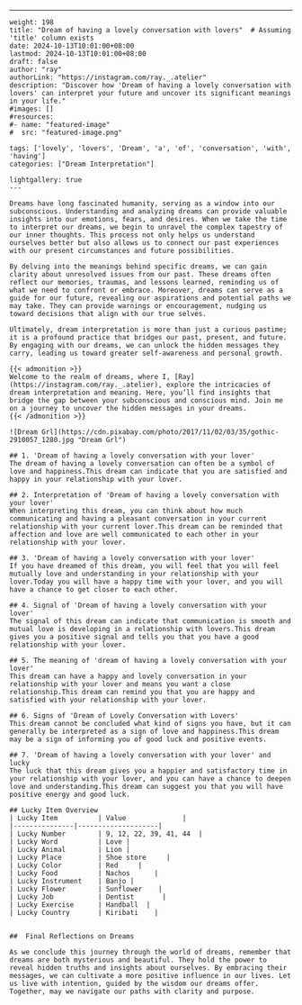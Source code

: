 ---
    weight: 198
    title: "Dream of having a lovely conversation with lovers"  # Assuming 'title' column exists
    date: 2024-10-13T10:01:00+08:00
    lastmod: 2024-10-13T10:01:00+08:00
    draft: false
    author: "ray"
    authorLink: "https://instagram.com/ray._.atelier"
    description: "Discover how 'Dream of having a lovely conversation with lovers' can interpret your future and uncover its significant meanings in your life."
    #images: []
    #resources:
    #- name: "featured-image"
    #  src: "featured-image.png"
    
    tags: ['lovely', 'lovers', 'Dream', 'a', 'of', 'conversation', 'with', 'having']
    categories: ["Dream Interpretation"]
    
    lightgallery: true
    ---
    
    Dreams have long fascinated humanity, serving as a window into our subconscious. Understanding and analyzing dreams can provide valuable insights into our emotions, fears, and desires. When we take the time to interpret our dreams, we begin to unravel the complex tapestry of our inner thoughts. This process not only helps us understand ourselves better but also allows us to connect our past experiences with our present circumstances and future possibilities.
    
    By delving into the meanings behind specific dreams, we can gain clarity about unresolved issues from our past. These dreams often reflect our memories, traumas, and lessons learned, reminding us of what we need to confront or embrace. Moreover, dreams can serve as a guide for our future, revealing our aspirations and potential paths we may take. They can provide warnings or encouragement, nudging us toward decisions that align with our true selves.
    
    Ultimately, dream interpretation is more than just a curious pastime; it is a profound practice that bridges our past, present, and future. By engaging with our dreams, we can unlock the hidden messages they carry, leading us toward greater self-awareness and personal growth.
    
    {{< admonition >}}
    Welcome to the realm of dreams, where I, [Ray](https://instagram.com/ray._.atelier), explore the intricacies of dream interpretation and meaning. Here, you’ll find insights that bridge the gap between your subconscious and conscious mind. Join me on a journey to uncover the hidden messages in your dreams.
    {{< /admonition >}}
    
    ![Dream Grl](https://cdn.pixabay.com/photo/2017/11/02/03/35/gothic-2910057_1280.jpg "Dream Grl")
    
    ## 1. 'Dream of having a lovely conversation with your lover'
    The dream of having a lovely conversation can often be a symbol of love and happiness.This dream can indicate that you are satisfied and happy in your relationship with your lover.
    
    ## 2. Interpretation of 'Dream of having a lovely conversation with your lover'
    When interpreting this dream, you can think about how much communicating and having a pleasant conversation in your current relationship with your current lover.This dream can be reminded that affection and love are well communicated to each other in your relationship with your lover.
    
    ## 3. 'Dream of having a lovely conversation with your lover'
    If you have dreamed of this dream, you will feel that you will feel mutually love and understanding in your relationship with your lover.Today you will have a happy time with your lover, and you will have a chance to get closer to each other.
    
    ## 4. Signal of 'Dream of having a lovely conversation with your lover'
    The signal of this dream can indicate that communication is smooth and mutual love is developing in a relationship with lovers.This dream gives you a positive signal and tells you that you have a good relationship with your lover.
    
    ## 5. The meaning of 'dream of having a lovely conversation with your lover'
    This dream can have a happy and lovely conversation in your relationship with your lover and means you want a close relationship.This dream can remind you that you are happy and satisfied with your relationship with your lover.
    
    ## 6. Signs of 'Dream of Lovely Conversation with Lovers'
    This dream cannot be concluded what kind of signs you have, but it can generally be interpreted as a sign of love and happiness.This dream may be a sign of informing you of good luck and positive events.
    
    ## 7. 'Dream of having a lovely conversation with your lover' and lucky
    The luck that this dream gives you a happier and satisfactory time in your relationship with your lover, and you can have a chance to deepen love and understanding.This dream can suggest you that you will have positive energy and good luck.
    
    ## Lucky Item Overview
    | Lucky Item          | Value              |
    |---------------|--------------------|
    | Lucky Number        | 9, 12, 22, 39, 41, 44  |
    | Lucky Word          | Love |
    | Lucky Animal        | Lion |
    | Lucky Place         | Shoe store     |
    | Lucky Color         | Red     |
    | Lucky Food          | Nachos      |
    | Lucky Instrument    | Banjo |
    | Lucky Flower        | Sunflower    |
    | Lucky Job           | Dentist       |
    | Lucky Exercise      | Handball  |
    | Lucky Country       | Kiribati    |
    
    
    ##  Final Reflections on Dreams
    
    As we conclude this journey through the world of dreams, remember that dreams are both mysterious and beautiful. They hold the power to reveal hidden truths and insights about ourselves. By embracing their messages, we can cultivate a more positive influence in our lives. Let us live with intention, guided by the wisdom our dreams offer. Together, may we navigate our paths with clarity and purpose.
    